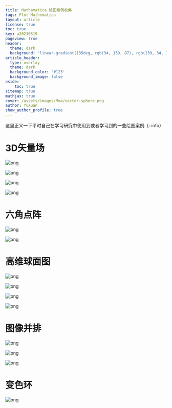 ```yaml
---
title: Mathamatica 绘图案例收集
tags: Plot Mathematica
layout: article
license: true
toc: true
key: a20210519
pageview: true
header:
  theme: dark
  background: 'linear-gradient(135deg, rgb(34, 139, 87), rgb(139, 34, 139))'
article_header:
  type: overlay
  theme: dark
  background_color: '#123'
  background_image: false
aside:
    toc: true
sitemap: true
mathjax: true
cover: /assets/images/Mma/vector-sphere.png
author: YuXuan
show_author_profile: true
---
```

这里正义一下平时自己在学习研究中使用到或者学习到的一些绘图案例.
{:.info}
<!--more-->
# 3D矢量场
![png](/assets/images/Mma/vector-sphere-code.png)

![png](/assets/images/Mma/vector-sphere.png)

![png](/assets/images/Mma/vector-sphere-code2.png)

![png](/assets/images/Mma/vector-sphere2.png)

# 六角点阵
![png](/assets/images/Mma/honeycomb1.png)

![png](/assets/images/Mma/honeycomb2.png)

# 高维球面图
![png](/assets/images/Mma/hd-sphere-code1.png)

![png](/assets/images/Mma/hd-sphere1.png)

![png](/assets/images/Mma/hd-sphere-code2.png)

![png](/assets/images/Mma/hd-sphere2.png)

# 图像并排
![png](/assets/images/Mma/multi-pic1.png)

![png](/assets/images/Mma/multi-pic-code2.png)

![png](/assets/images/Mma/multi-pic2.png)

# 变色环

![png](/assets/images/Mma/ring-color.png)




